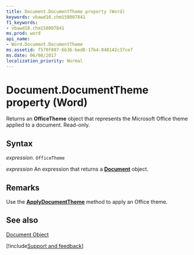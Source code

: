 ```yaml
---
title: Document.DocumentTheme property (Word)
keywords: vbawd10.chm158007841
f1_keywords:
- vbawd10.chm158007841
ms.prod: word
api_name:
- Word.Document.DocumentTheme
ms.assetid: f570f807-6b36-bed8-17b4-848142c37ce7
ms.date: 06/08/2017
localization_priority: Normal
---
```



# Document.DocumentTheme property (Word)

Returns an  **OfficeTheme** object that represents the Microsoft Office theme applied to a document. Read-only.


## Syntax

_expression_. `OfficeTheme`

 _expression_ An expression that returns a **[Document](Word.Document.md)** object.


## Remarks

Use the  **[ApplyDocumentTheme](Word.ApplyDocumentTheme.md)** method to apply an Office theme.


## See also


[Document Object](Word.Document.md)

[!include[Support and feedback](~/includes/feedback-boilerplate.md)]